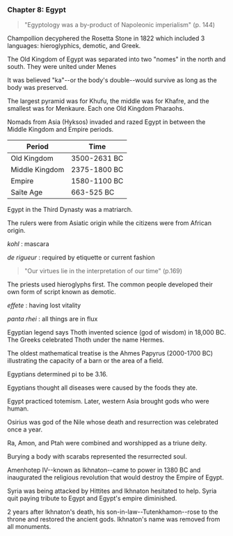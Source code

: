 ### Chapter 8: Egypt

>"Egyptology was a by-product of Napoleonic imperialism" (p. 144)

Champollion decyphered the Rosetta Stone in 1822 which included 3 languages: hieroglyphics, demotic, and Greek.

The Old Kingdom of Egypt was separated into two "nomes" in the north and south. They were united under Menes

It was believed "ka"--or the body's double--would survive as long as the body was preserved.

The largest pyramid was for Khufu, the middle was for Khafre, and the smallest was for Menkaure. Each one Old Kingdom Pharaohs.

Nomads from Asia (Hyksos) invaded and razed Egypt in between the Middle Kingdom and Empire periods.

| Period | Time |
| ----------- | ----------- |
| Old Kingdom | 3500-2631 BC |
| Middle Kingdom | 2375-1800 BC |
| Empire | 1580-1100 BC |
| Saïte Age | 663-525 BC |

Egypt in the Third Dynasty was a matriarch.

The rulers were from Asiatic origin while the citizens were from African origin.

*kohl*
: mascara

*de rigueur*
: required by etiquette or current fashion

>"Our virtues lie in the interpretation of our time" (p.169)

The priests used hieroglyphs first. The common people developed their own form of script known as demotic.

*effete*
: having lost vitality

*panta rhei*
: all things are in flux

Egyptian legend says Thoth invented science (god of wisdom) in 18,000 BC. The Greeks celebrated Thoth under the name Hermes.

The oldest mathematical treatise is the Ahmes Papyrus (2000-1700 BC) illustrating the capacity of a barn or the area of a field.

Egyptians determined pi to be 3.16.

Egyptians thought all diseases were caused by the foods they ate.

Egypt practiced totemism. Later, western Asia brought gods who were human.

Osirius was god of the Nile whose death and resurrection was celebrated once a year.

Ra, Amon, and Ptah were combined and worshipped as a triune deity.

Burying a body with scarabs represented the resurrected soul.

Amenhotep IV--known as Ikhnaton--came to power in 1380 BC and inaugurated the religious revolution that would destroy the Empire of Egypt.

Syria was being attacked by Hittites and Ikhnaton hesitated to help. Syria quit paying tribute to Egypt and Egypt's empire diminished.

2 years after Ikhnaton's death, his son-in-law--Tutenkhamon--rose to the throne and restored the ancient gods. Ikhnaton's name was removed from all monuments.

